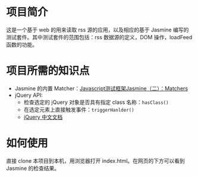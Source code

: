 # 项目简介

这是一个基于 web 的用来读取 rss 源的应用，以及相应的基于 Jasmine 编写的测试套件。其中测试套件的范围包括：rss 数据源的定义，DOM 操作，loadFeed函数的功能。

# 项目所需的知识点

- Jasmine 的内置 Matcher：[Javascript测试框架Jasmine（二）：Matchers](http://keenwon.com/1197.html)
- jQuery API:
  - 检查选定的 jQuery 对象是否具有指定 class 名称：`hasClass()`
  - 在选定元素上直接触发事件：`triggerHanlder()`
  - [jQuery 中文文档](http://www.jquery123.com)

# 如何使用

直接 clone 本项目到本机，用浏览器打开 index.html。在网页的下方可以看到 Jasmine 的检查结果。